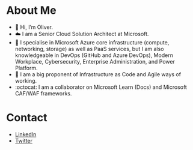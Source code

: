 # About Me
- 👋 Hi, I’m Oliver.
- ☁️ I am a Senior Cloud Solution Architect at Microsoft.
- 👀 I specialise in Microsoft Azure core infrastructure (compute, networking, storage) as well as PaaS services, but I am also knowledgeable in DevOps (GitHub and Azure DevOps), Modern Workplace, Cybersecurity, Enterprise Administration, and Power Platform. 
- 🌱 I am a big proponent of Infrastructure as Code and Agile ways of working.
- :octocat: I am a collaborator on Microsoft Learn (Docs) and Microsoft CAF/WAF frameworks.

# Contact
- [LinkedIn](https://www.linkedin.com/in/oliver-gulich/)
- [Twitter](https://twitter.com/mattsonster)


<!---
oliverlabs/oliverlabs is a ✨ special ✨ repository because its `README.md` (this file) appears on your GitHub profile.
You can click the Preview link to take a look at your changes.
--->
